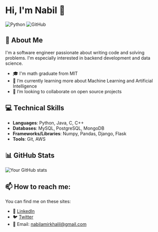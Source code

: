 # Hi, I'm Nabil 👋

![Python](https://img.shields.io/badge/-Python-333333?style=flat&logo=python) 
![GitHub](https://img.shields.io/badge/-GitHub-333333?style=flat&logo=github)

## 🚀 About Me

I'm a software engineer passionate about writing code and solving problems. I'm especially interested in backend development and data science.

- 🎓 I'm math graduate from MIT 
- 🌱 I’m currently learning more about Machine Learning and Artificial Intelligence
- 👯 I’m looking to collaborate on open source projects

## 💻 Technical Skills

- **Languages**: Python, Java, C, C++
- **Databases**: MySQL, PostgreSQL, MongoDB
- **Frameworks/Libraries**: Numpy, Pandas, Django, Flask
- **Tools**: Git, AWS

## 📊 GitHub Stats

![Your GitHub stats](https://github-readme-stats.vercel.app/api?username=nkhalil98&show_icons=true&theme=one_dark_pro)

## 📫 How to reach me: 

You can find me on these sites:

- 💼 [LinkedIn](https://linkedin.com/in/nabilkhalil98)
- 🐦 [Twitter](https://twitter.com/Nabil98k)
- 📧 Email: nabilamirkhalil@gmail.com
